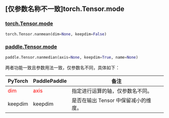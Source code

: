 ## [仅参数名称不一致]torch.Tensor.mode

### [torch.Tensor.mode](https://pytorch.org/docs/stable/generated/torch.Tensor.mode.html)

```python
torch.Tensor.nanmean(dim=None, keepdim=False)
```

### [paddle.Tensor.mode](https://www.paddlepaddle.org.cn/documentation/docs/zh/api/paddle/Tensor_cn.html#mode-axis-1-keepdim-false-name-none)
```python
paddle.Tensor.nanmedian(axis=None, keepdim=True, name=None)
```
两者功能一致且参数用法一致，仅参数名不同，具体如下：

| PyTorch                            | PaddlePaddle                       | 备注                                     |
|------------------------------------|------------------------------------|----------------------------------------|
| <font color='red'> dim </font>     | <font color='red'> axis </font>    | 指定进行运算的轴，仅参数名不同。                       |
| <font> keepdim </font> | <font> keepdim </font> | 是否在输出 Tensor 中保留减小的维度。                 |